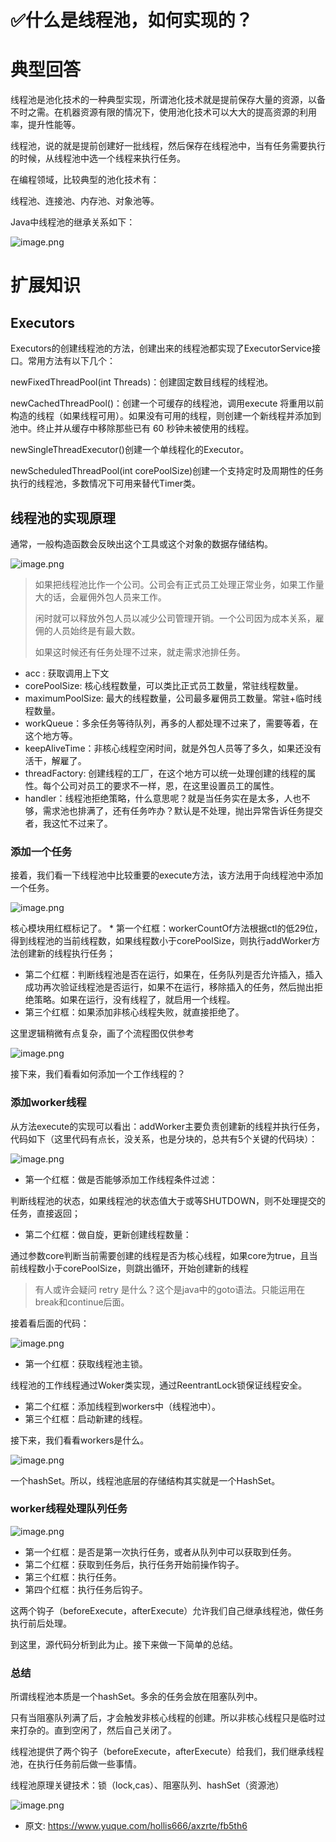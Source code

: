 # ✅什么是线程池，如何实现的？
<!--page header-->

<a name="wosFk"></a>
# 典型回答

线程池是池化技术的一种典型实现，所谓池化技术就是提前保存大量的资源，以备不时之需。在机器资源有限的情况下，使用池化技术可以大大的提高资源的利用率，提升性能等。

线程池，说的就是提前创建好一批线程，然后保存在线程池中，当有任务需要执行的时候，从线程池中选一个线程来执行任务。

在编程领域，比较典型的池化技术有：

线程池、连接池、内存池、对象池等。

Java中线程池的继承关系如下：

![image.png](./img/SdWiDgIjL5qCgKw1/1690526418418-4b39475b-cc1a-4a94-80f6-7ac9d9dfa326-743869.png)

<a name="NV9BY"></a>
# 扩展知识

<a name="Ymh2P"></a>
## Executors

Executors的创建线程池的方法，创建出来的线程池都实现了ExecutorService接口。常用方法有以下几个：

newFixedThreadPool(int Threads)：创建固定数目线程的线程池。

newCachedThreadPool()：创建一个可缓存的线程池，调用execute 将重用以前构造的线程（如果线程可用）。如果没有可用的线程，则创建一个新线程并添加到池中。终止并从缓存中移除那些已有 60 秒钟未被使用的线程。

newSingleThreadExecutor()创建一个单线程化的Executor。

newScheduledThreadPool(int corePoolSize)创建一个支持定时及周期性的任务执行的线程池，多数情况下可用来替代Timer类。

<a name="VtaqE"></a>
## 线程池的实现原理

通常，一般构造函数会反映出这个工具或这个对象的数据存储结构。

![image.png](./img/SdWiDgIjL5qCgKw1/1665583372538-e0e9a869-89bd-4232-b627-b0de62c4e966-406947.png)

> 如果把线程池比作一个公司。公司会有正式员工处理正常业务，如果工作量大的话，会雇佣外包人员来工作。
>  
> 闲时就可以释放外包人员以减少公司管理开销。一个公司因为成本关系，雇佣的人员始终是有最大数。
>  
> 如果这时候还有任务处理不过来，就走需求池排任务。


-  acc : 获取调用上下文 
-  corePoolSize: 核心线程数量，可以类比正式员工数量，常驻线程数量。 
-  maximumPoolSize: 最大的线程数量，公司最多雇佣员工数量。常驻+临时线程数量。 
-  workQueue：多余任务等待队列，再多的人都处理不过来了，需要等着，在这个地方等。 
-  keepAliveTime：非核心线程空闲时间，就是外包人员等了多久，如果还没有活干，解雇了。 
-  threadFactory: 创建线程的工厂，在这个地方可以统一处理创建的线程的属性。每个公司对员工的要求不一样，恩，在这里设置员工的属性。 
-  handler：线程池拒绝策略，什么意思呢？就是当任务实在是太多，人也不够，需求池也排满了，还有任务咋办？默认是不处理，抛出异常告诉任务提交者，我这忙不过来了。 

<a name="bf0ee04b"></a>
### 添加一个任务

接着，我们看一下线程池中比较重要的execute方法，该方法用于向线程池中添加一个任务。

![image.png](./img/SdWiDgIjL5qCgKw1/1665583380723-ab7ae011-3928-4fea-9976-5064c495533f-284944.png)

核心模块用红框标记了。 * 第一个红框：workerCountOf方法根据ctl的低29位，得到线程池的当前线程数，如果线程数小于corePoolSize，则执行addWorker方法创建新的线程执行任务；

-  第二个红框：判断线程池是否在运行，如果在，任务队列是否允许插入，插入成功再次验证线程池是否运行，如果不在运行，移除插入的任务，然后抛出拒绝策略。如果在运行，没有线程了，就启用一个线程。 
-  第三个红框：如果添加非核心线程失败，就直接拒绝了。 

这里逻辑稍微有点复杂，画了个流程图仅供参考

![image.png](./img/SdWiDgIjL5qCgKw1/1694327729307-bcbe1c63-9cfe-4a5d-8b8b-3a5cc1bbdb93-951658.png)

接下来，我们看看如何添加一个工作线程的？

<a name="95a6954a"></a>
### 添加worker线程

从方法execute的实现可以看出：addWorker主要负责创建新的线程并执行任务，代码如下（这里代码有点长，没关系，也是分块的，总共有5个关键的代码块）：

![image.png](./img/SdWiDgIjL5qCgKw1/1665583392891-88977751-8c66-43e5-97e3-4f67d7e5d5da-912300.png)

- 第一个红框：做是否能够添加工作线程条件过滤：

判断线程池的状态，如果线程池的状态值大于或等SHUTDOWN，则不处理提交的任务，直接返回；

- 第二个红框：做自旋，更新创建线程数量：

通过参数core判断当前需要创建的线程是否为核心线程，如果core为true，且当前线程数小于corePoolSize，则跳出循环，开始创建新的线程

> 有人或许会疑问 retry 是什么？这个是java中的goto语法。只能运用在break和continue后面。


接着看后面的代码：

![image.png](./img/SdWiDgIjL5qCgKw1/1665583398448-96e1f25c-11d4-4f2d-963b-a77d5dc66605-235253.png)

- 第一个红框：获取线程池主锁。

线程池的工作线程通过Woker类实现，通过ReentrantLock锁保证线程安全。

-  第二个红框：添加线程到workers中（线程池中）。 
-  第三个红框：启动新建的线程。 

接下来，我们看看workers是什么。

![image.png](./img/SdWiDgIjL5qCgKw1/1665583403290-03aa2525-8dea-45fd-bd66-f5080a87e520-206909.png)

一个hashSet。所以，线程池底层的存储结构其实就是一个HashSet。

<a name="d2188905"></a>
### worker线程处理队列任务

![image.png](./img/SdWiDgIjL5qCgKw1/1665583408081-ea7bf94f-bfeb-47ed-ac54-35b29d74ce04-212315.png)

-  第一个红框：是否是第一次执行任务，或者从队列中可以获取到任务。 
-  第二个红框：获取到任务后，执行任务开始前操作钩子。 
-  第三个红框：执行任务。 
-  第四个红框：执行任务后钩子。 

这两个钩子（beforeExecute，afterExecute）允许我们自己继承线程池，做任务执行前后处理。

到这里，源代码分析到此为止。接下来做一下简单的总结。

<a name="25f9c7fa"></a>
### 总结

所谓线程池本质是一个hashSet。多余的任务会放在阻塞队列中。

只有当阻塞队列满了后，才会触发非核心线程的创建。所以非核心线程只是临时过来打杂的。直到空闲了，然后自己关闭了。

线程池提供了两个钩子（beforeExecute，afterExecute）给我们，我们继承线程池，在执行任务前后做一些事情。

线程池原理关键技术：锁（lock,cas）、阻塞队列、hashSet（资源池）

![image.png](./img/SdWiDgIjL5qCgKw1/1665583415878-bc11357f-f6d2-4b8a-9cff-65208041b54e-422503.png)


<!--page footer-->
- 原文: <https://www.yuque.com/hollis666/axzrte/fb5th6>